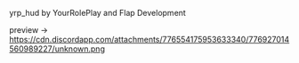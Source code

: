 yrp_hud by YourRolePlay and Flap Development

preview -> https://cdn.discordapp.com/attachments/776554175953633340/776927014560989227/unknown.png
